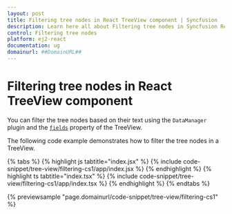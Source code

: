 ```yaml
---
layout: post
title: Filtering tree nodes in React TreeView component | Syncfusion
description: Learn here all about Filtering tree nodes in Syncfusion React TreeView component of Syncfusion Essential JS 2 and more.
control: Filtering tree nodes 
platform: ej2-react
documentation: ug
domainurl: ##DomainURL##
---
```


# Filtering tree nodes in React TreeView component

You can filter the tree nodes based on their text using the `DataManager` plugin and the [`fields`](https://ej2.syncfusion.com/react/documentation/api/treeview#fields) property of the TreeView.

The following code example demonstrates how to filter the tree nodes in a TreeView.

{% tabs %}
{% highlight js tabtitle="index.jsx" %}
{% include code-snippet/tree-view/filtering-cs1/app/index.jsx %}
{% endhighlight %}
{% highlight ts tabtitle="index.tsx" %}
{% include code-snippet/tree-view/filtering-cs1/app/index.tsx %}
{% endhighlight %}
{% endtabs %}

 {% previewsample "page.domainurl/code-snippet/tree-view/filtering-cs1" %}